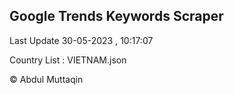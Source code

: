 

## Google Trends Keywords Scraper 
 
Last Update 30-05-2023 , 10:17:07

Country List :
VIETNAM.json



© Abdul Muttaqin 
